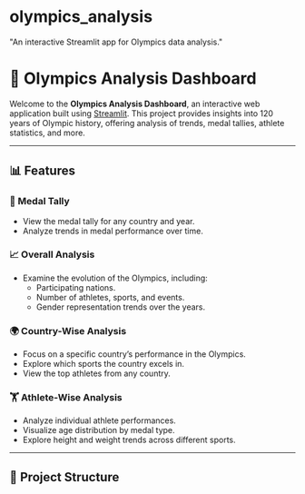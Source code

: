# olympics_analysis
"An interactive Streamlit app for Olympics data analysis."

# 🏅 Olympics Analysis Dashboard

Welcome to the **Olympics Analysis Dashboard**, an interactive web application built using [Streamlit](https://streamlit.io). This project provides insights into 120 years of Olympic history, offering analysis of trends, medal tallies, athlete statistics, and more.

---

## 📊 Features

### 🎯 Medal Tally
- View the medal tally for any country and year.
- Analyze trends in medal performance over time.

### 📈 Overall Analysis
- Examine the evolution of the Olympics, including:
  - Participating nations.
  - Number of athletes, sports, and events.
  - Gender representation trends over the years.

### 🌍 Country-Wise Analysis
- Focus on a specific country’s performance in the Olympics.
- Explore which sports the country excels in.
- View the top athletes from any country.

### 🏋️ Athlete-Wise Analysis
- Analyze individual athlete performances.
- Visualize age distribution by medal type.
- Explore height and weight trends across different sports.

---

## 📂 Project Structure


